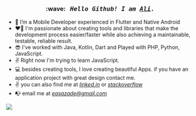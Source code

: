 
<h2></h2>

<h3 align="center">
  :wave: &nbsp;
  <i>
    <samp>
      Hello Github! I am <a target="_blank" href="https://easazade.com"><ins>Ali</ins></a>.
    </samp>
  </i>
</h3>


<!-- -  <img src="https://github.com/easazade/easazade/blob/master/vault-boy.png" width="200" > -->

- 📱 I’m a Mobile Developer experienced in Flutter and Native Android
- ❤️‍🔥 I'm passionate about creating tools and libraries that make the development process easier/faster while also achieving a maintainable, testable, reliable result.
- 😎 I've worked with Java, Kotlin, Dart and Played with PHP, Python, JavaScript.
- ✌ Right now I'm trying to learn JavaScript.
- 💻 besides creating tools, I love creating beautiful Apps. if you have an application project with great design contact me.
- ✌  you can also find me at [*linked.in*](https://www.linkedin.com/in/easazade/) or [*stackoverflow*](https://stackoverflow.com/users/6748763/easazade)
- 📭 email me at *easazade@gmail.com*
<!-- - 📭 Contact me at : [*WhatsApp*](https://wa.me/989117158746) or email me at *easazade@gmail.com* -->
<a href="https://github.com/easazade">
<img src="https://readme.app.surmon.me/api/render?template_id=github-top-languages&props.username=easazade&props.theme=light&props.background=white&props.count=12&props.columns=4&props.rowGap=22&props.columnGap=80&props.legendSize=6&svg.width=846&svg.height=176">
</a>